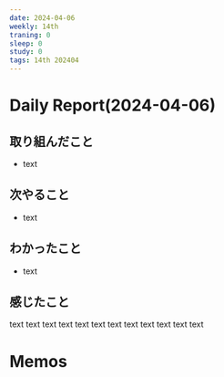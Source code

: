 ```yaml
---
date: 2024-04-06
weekly: 14th
traning: 0
sleep: 0
study: 0
tags: 14th 202404 
---
```

# Daily Report(2024-04-06)
## 取り組んだこと
- text
## 次やること
- text
## わかったこと
- text
## 感じたこと
text text text text text text text text text text text text
# Memos